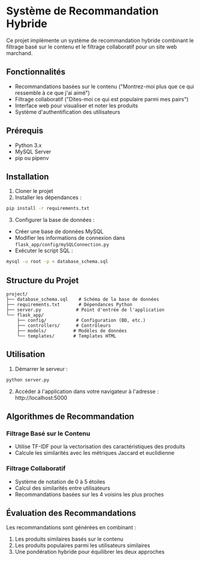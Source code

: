 # Système de Recommandation Hybride

Ce projet implémente un système de recommandation hybride combinant le filtrage basé sur le contenu et le filtrage collaboratif pour un site web marchand.

## Fonctionnalités

- Recommandations basées sur le contenu ("Montrez-moi plus que ce qui ressemble à ce que j'ai aimé")
- Filtrage collaboratif ("Dites-moi ce qui est populaire parmi mes pairs")
- Interface web pour visualiser et noter les produits
- Système d'authentification des utilisateurs

## Prérequis

- Python 3.x
- MySQL Server
- pip ou pipenv

## Installation

1. Cloner le projet
2. Installer les dépendances :
```bash
pip install -r requirements.txt
```

3. Configurer la base de données :
- Créer une base de données MySQL
- Modifier les informations de connexion dans `flask_app/config/mySQLConnection.py`
- Exécuter le script SQL :
```bash
mysql -u root -p < database_schema.sql
```

## Structure du Projet

```
project/
├── database_schema.sql    # Schéma de la base de données
├── requirements.txt       # Dépendances Python
├── server.py             # Point d'entrée de l'application
└── flask_app/
    ├── config/           # Configuration (BD, etc.)
    ├── controllers/      # Contrôleurs
    ├── models/          # Modèles de données
    └── templates/       # Templates HTML
```

## Utilisation

1. Démarrer le serveur :
```bash
python server.py
```

2. Accéder à l'application dans votre navigateur à l'adresse : http://localhost:5000

## Algorithmes de Recommandation

### Filtrage Basé sur le Contenu
- Utilise TF-IDF pour la vectorisation des caractéristiques des produits
- Calcule les similarités avec les métriques Jaccard et euclidienne

### Filtrage Collaboratif
- Système de notation de 0 à 5 étoiles
- Calcul des similarités entre utilisateurs
- Recommandations basées sur les 4 voisins les plus proches

## Évaluation des Recommandations

Les recommandations sont générées en combinant :
1. Les produits similaires basés sur le contenu
2. Les produits populaires parmi les utilisateurs similaires
3. Une pondération hybride pour équilibrer les deux approches
